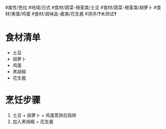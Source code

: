 #属性/色拉
#地域/日式 
#食材/蔬菜-根茎类/土豆 #食材/蔬菜-根茎类/胡萝卜 #食材/禽蛋/鸡蛋 #食材/调味品-酱类/花生酱 
#测评/❓未测试❓ 

# 食材清单

- 土豆
- 胡萝卜
- 鸡蛋
- 黑胡椒
- 花生酱

# 烹饪步骤

1. 土豆 + 胡萝卜 + 鸡蛋蒸熟后捣碎
2. 加入黑胡椒 + 花生酱